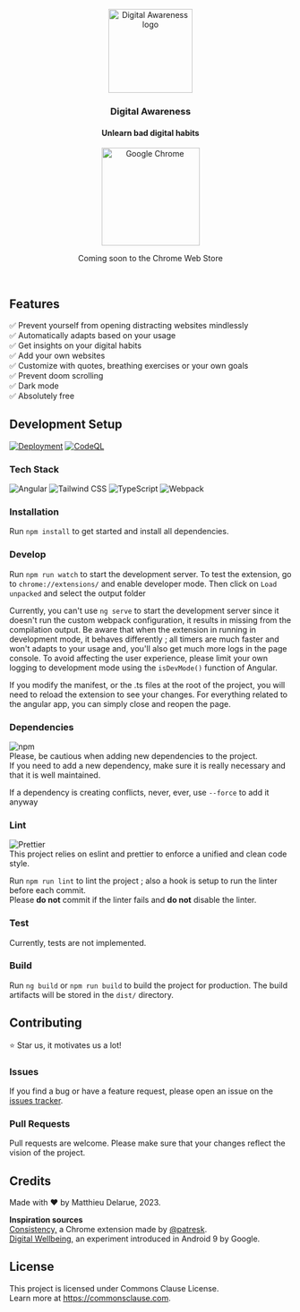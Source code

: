 <p align="center">
     
  <img width="150" src="https://github.com/MatthewDlr/Digital-Awareness/assets/57815261/0ec3f885-5c1a-4898-b351-fce217ca932b" alt="Digital Awareness logo">
</p>

<h3 align="center">Digital Awareness</h3>
<h4 align="center">Unlearn bad digital habits</h4>

<p align="center">
  
  <img width="175" src="https://img.shields.io/badge/Google_chrome-4285F4?style=for-the-badge&logo=Google-chrome&logoColor=white" alt="Google Chrome"> 
  <p align="center">Coming soon to the Chrome Web Store</p>

</p>

<br>

## Features

✅ Prevent yourself from opening distracting websites mindlessly <br>
✅ Automatically adapts based on your usage <br>
✅ Get insights on your digital habits <br>
✅ Add your own websites <br>
✅ Customize with quotes, breathing exercises or your own goals <br>
✅ Prevent doom scrolling <br>
✅ Dark mode <br>
✅ Absolutely free <br>

## Development Setup
[![Deployment](https://github.com/MatthewDlr/Digital-Awareness/actions/workflows/deployment.yml/badge.svg)](https://github.com/MatthewDlr/Digital-Awareness/actions/workflows/deployment.yml)
[![CodeQL](https://github.com/MatthewDlr/Digital-Awareness/actions/workflows/github-code-scanning/codeql/badge.svg)](https://github.com/MatthewDlr/Digital-Awareness/actions/workflows/github-code-scanning/codeql)

### Tech Stack
![Angular](https://img.shields.io/badge/Angular-DD0031?style=for-the-badge&logo=angular&logoColor=white)
![Tailwind CSS](https://img.shields.io/badge/Tailwind_CSS-38B2AC?style=for-the-badge&logo=tailwind-css&logoColor=white)
![TypeScript](https://img.shields.io/badge/TypeScript-007ACC?style=for-the-badge&logo=typescript&logoColor=white)
![Webpack](https://img.shields.io/badge/Webpack-8DD6F9?style=for-the-badge&logo=Webpack&logoColor=white)

### Installation

Run `npm install` to get started and install all dependencies.

### Develop

Run `npm run watch` to start the development server.
To test the extension, go to `chrome://extensions/` and enable developer mode.
Then click on `Load unpacked` and select the output folder

Currently, you can't use `ng serve` to start the development server since it doesn't run the custom webpack configuration, it results in missing from the compilation output.
Be aware that when the extension in running in development mode, it behaves differently ; all timers are much faster and won't adapts to your usage and, you'll also get much more logs in the page console. To avoid affecting the user experience, please limit your own logging to development mode using the `isDevMode()` function of Angular.

If you modify the manifest, or the .ts files at the root of the project, you will need to reload the extension to see your changes.
For everything related to the angular app, you can simply close and reopen the page. 

### Dependencies
![npm](https://img.shields.io/badge/npm-CB3837?style=for-the-badge&logo=npm&logoColor=white) <br>
Please, be cautious when adding new dependencies to the project. <br>
If you need to add a new dependency, make sure it is really necessary and that it is well maintained.

If a dependency is creating conflicts, never, ever, use `--force` to add it anyway<br>

### Lint

![Prettier](https://img.shields.io/badge/prettier-1A2C34?style=for-the-badge&logo=prettier&logoColor=F7BA3E) <br>
This project relies on eslint and prettier to enforce a unified and clean code style.

Run `npm run lint` to lint the project ; also a hook is setup to run the linter before each commit. <br>
Please **do not** commit if the linter fails and **do not** disable the linter.

### Test

Currently, tests are not implemented.

### Build
Run `ng build` or `npm run build` to build the project for production. 
The build artifacts will be stored in the `dist/` directory.

## Contributing

⭐ Star us, it motivates us a lot!

### Issues

If you find a bug or have a feature request, please open an issue on the [issues tracker](https://github.com/MatthewDlr/Digital-Awareness/issues).

### Pull Requests

Pull requests are welcome. Please make sure that your changes reflect the vision of the project.

## Credits
Made with ❤️ by Matthieu Delarue, 2023. <br>

**Inspiration sources** <br>
<a href="https://github.com/patresk/consistency" target="_blank">Consistency,</a> a Chrome extension made by [@patresk](https://github.com/patresk). <br>
<a href="https://www.android.com/digital-wellbeing" target="_blank">Digital Wellbeing,</a> an experiment introduced in Android 9 by Google. <br>

## License

This project is licensed under Commons Clause License. <br>
Learn more at https://commonsclause.com.
